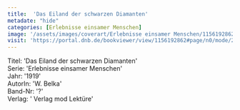 ```yaml
---
title:  'Das Eiland der schwarzen Diamanten'
metadate: "hide"
categories: [Erlebnisse einsamer Menschen]
image: '/assets/images/coverart/Erlebnisse einsamer Menschen/1156192862_00000010.jpg'
visit: 'https://portal.dnb.de/bookviewer/view/1156192862#page/n0/mode/2up'
---
```

Titel: 'Das Eiland der schwarzen Diamanten' <br>
Serie: 'Erlebnisse einsamer Menschen' <br>
Jahr: '1919' <br>
AutorIn: 'W. Belka' <br>
Band-Nr: '?' <br>
Verlag: ' Verlag mod Lektüre'